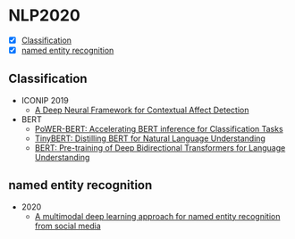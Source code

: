 # NLP2020
- [x] [Classification](#Classification)
- [x] [named entity recognition](#named-entity-recognition)

## Classification
  - ICONIP 2019
    + [A Deep Neural Framework for Contextual Affect Detection](https://arxiv.org/abs/2001.10169)
  - BERT
    + [PoWER-BERT: Accelerating BERT inference for Classification Tasks](https://arxiv.org/abs/2001.08950)
    + [TinyBERT: Distilling BERT for Natural Language Understanding](https://arxiv.org/abs/1909.10351)
    + [BERT: Pre-training of Deep Bidirectional Transformers for
Language Understanding](https://arxiv.xilesou.top/abs/1810.04805)
  
## named entity recognition
  - 2020
    + [A multimodal deep learning approach for named entity recognition from social media](https://arxiv.org/abs/2001.06888)
